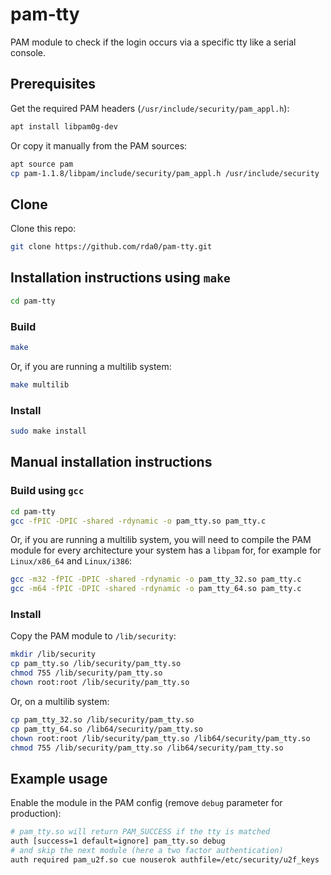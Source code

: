 # pam-tty
PAM module to check if the login occurs via a specific tty like a serial console.

## Prerequisites

Get the required PAM headers (`/usr/include/security/pam_appl.h`):

```sh
apt install libpam0g-dev
```

Or copy it manually from the PAM sources:

```sh
apt source pam
cp pam-1.1.8/libpam/include/security/pam_appl.h /usr/include/security
```

## Clone

Clone this repo:

```sh
git clone https://github.com/rda0/pam-tty.git
```

## Installation instructions using `make`

```sh
cd pam-tty
```

### Build

```sh
make
```

Or, if you are running a multilib system:

```sh
make multilib
```

### Install

```sh
sudo make install
```

## Manual installation instructions

### Build using `gcc`

```sh
cd pam-tty
gcc -fPIC -DPIC -shared -rdynamic -o pam_tty.so pam_tty.c
```

Or, if you are running a multilib system, you will need to compile the PAM module for every architecture your system has a `libpam` for, for example for `Linux/x86_64` and `Linux/i386`:

```sh
gcc -m32 -fPIC -DPIC -shared -rdynamic -o pam_tty_32.so pam_tty.c
gcc -m64 -fPIC -DPIC -shared -rdynamic -o pam_tty_64.so pam_tty.c
```

### Install

Copy the PAM module to `/lib/security`:

```sh
mkdir /lib/security
cp pam_tty.so /lib/security/pam_tty.so
chmod 755 /lib/security/pam_tty.so
chown root:root /lib/security/pam_tty.so
```

Or, on a multilib system:

```sh
cp pam_tty_32.so /lib/security/pam_tty.so
cp pam_tty_64.so /lib64/security/pam_tty.so
chown root:root /lib/security/pam_tty.so /lib64/security/pam_tty.so
chmod 755 /lib/security/pam_tty.so /lib64/security/pam_tty.so
```

## Example usage

Enable the module in the PAM config (remove `debug` parameter for production):

```sh
# pam_tty.so will return PAM_SUCCESS if the tty is matched
auth [success=1 default=ignore] pam_tty.so debug
# and skip the next module (here a two factor authentication)
auth required pam_u2f.so cue nouserok authfile=/etc/security/u2f_keys
```
